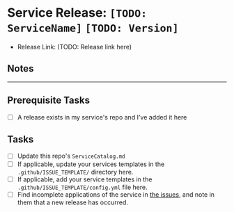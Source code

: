 # Service Release: `[TODO: ServiceName]` `[TODO: Version]`

<!-- NOTE: Before submitting, you should have already created a release in the service's repository based on its own process. -->

* Release Link: (TODO: Release link here)

## Notes

<!-- TODO: Any notes for us? Let us know here. -->
____

<!-- --------------------------------- -->
<!-- PLEASE DON'T EDIT BELOW THIS LINE prior to creating the issue -->
<!-- --------------------------------- -->

## Prerequisite Tasks

- [ ] A release exists in my service's repo and I've added it here

## Tasks

<!-- Paste any associated PRs at the end of these task items -->

- [ ] Update this repo's `ServiceCatalog.md`
- [ ] If applicable, update your services templates in the `.github/ISSUE_TEMPLATE/` directory here.
- [ ] If applicable, add your service templates in the `.github/ISSUE_TEMPLATE/config.yml` file here.
- [ ] Find incomplete applications of the service in [the issues](https://github.com/AWiderDotNET/mutual-aid/issues), and note in them that a new release has occurred.
